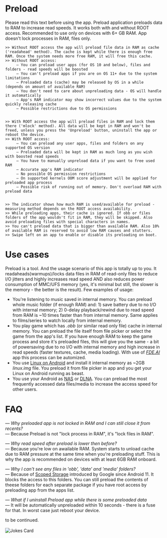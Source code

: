 # Preload
Please read this text before using the app.
Preload application preloads data to RAM to increase read speeds. It works both with and without ROOT access. Recommended to use only on devices with 6+ GB RAM. App doesn't lock processes in RAM, files only.


    >> Without ROOT access the app will preload file data in RAM as cache ('readahead' method). The cache is kept while there is enough free RAM. Once the system needs more free RAM, it will free this cache.
    >> Without ROOT access:
         — You can preload user apps (for OS 10 and below), files and folders - read speeds will be boosted
         — You can't preload apps if you are on OS 11+ due to the system limitations
         — Preloaded data (cache) may be released by OS in a while (depends on amount of available RAM)
         — You don't need to care about unpreloading data - OS will handle it automatically
         — App's RAM indicator may show incorrect values due to the system quickly releasing cache
         — Possible restrictions due to OS permissions


    >> With ROOT access the app will preload files in RAM and lock them there ('mlock' method). All data will be kept in RAM and won't be freed, unless you press the 'Unpreload' button, uninstall the app or reboot the device.
    >> With ROOT access:
         — You can preload any user apps, files and folders on any supported OS version
         — Preloaded data will be kept in RAM as much long as you wish with boosted read speeds
         — You have to manually unpreload data if you want to free used RAM
         — Accurate app's RAM indicator
         — No possible OS permission restrictions
         — On supported kernels OOM score adjustment will be applied for preloaded app process
         — Possible risk of running out of memory. Don't overload RAM with preload data


    >> The indicator shows how much RAM is used/available for preload - measuring method depends on the ROOT access availability.
    >> While preloading apps, their cache is ignored. If obb or files folders of the app wouldn't fit in RAM, they will be skipped. Also avoid preloading files with special characters in names.
    >> You can't preload data that is bigger than available RAM. Also 10% of available RAM is reserved to avoid low RAM causes and stutters.
    >> Swipe left on an app to enable or disable its preloading on boot.

# Use cases
Preload is a tool. And the usage scenario of this app is totally up to you. It readaheads(warmups)/locks data files in RAM of read-only files to reduce I/O jitters and highly increases read speed AND also reduces power consumption of MMC/UFS memory (yes, it's minimal but still, the slower is the memory - the better is the result). Few examples of usage:
- You're listening to music saved in internal memory. You can preload whole music folder (if enough RAM) and: 1) save battery due to no I/O with internal memory; 2) 0-delay playback/rewind due to read speed from RAM is ~10 times faster than from internal memory. Same applies to films/series to watch locally from internal memory.
- You play game which has _.obb_ (or similar read only file) cache in internal memory. You can preload the file itself from file picker or select the game from the app's list. If you have enough RAM to keep the game process and store it's preloaded files, this will give you the same - a bit of powersaving due to no I/O with internal memory and high increase in read speeds (faster textures, cache, media loading). With use of _[FDE.AI](https://github.com/feravolt/FDE.AI-docs)_ app this process can be automized.
- You use [Linux on Android](https://play.google.com/store/apps/details?id=ru.meefik.linuxdeploy) and install it internal memory as ~2GB _linux.img_ file. You preload it from file picker in app and you get your Linux on Android running as beast.
- You use your Android as [NAS](https://en.wikipedia.org/wiki/Network-attached_storage) or [DLNA](https://en.wikipedia.org/wiki/Digital_Living_Network_Alliance). You can preload the most frequently accessed data files/media to increase the access speed for other users.

# FAQ
_— Why preloaded app is not locked in RAM and I can still close it from recents?_<br>
— Because Preload is not "lock process in RAM", it's "lock files in RAM".

_— Why read speed after preload is lower then before?_<br>
— Because you're low on awailable RAM. System starts to unload cache due to RAM pressure at the same time when you're preloading stuff. This is why the app is recommended on devices with at least 6GB RAM onboard.

_— Why I can't see any files in 'obb', 'data' and 'media' folders?_<br>
— Because of [Scoped Storage](https://developer.android.com/about/versions/11/privacy/storage) introduced by Google since Android 11. It blocks the access to this folders. You can still preload the contents of theese folders for each separate package if you have root access by preloading app from the apps list.

_— What if I uninstall Preload app while there is some preloaded data_<br>
— It will be automatically unpreloaded within 10 seconds - there is a fuse for that. In worst case just reboot your device.

to be continued.
<br><br>![Jokes Card](https://readme-jokes.vercel.app/api)<br>

